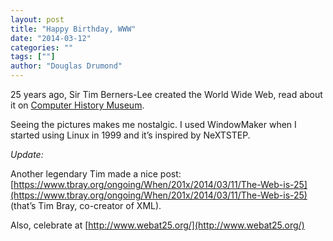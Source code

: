 ```yaml
---
layout: post
title: "Happy Birthday, WWW"
date: "2014-03-12"
categories: ""
tags: [""]
author: "Douglas Drumond"
---
```


25 years ago, Sir Tim Berners-Lee created the World Wide Web, read about it on
[Computer History
Museum](http://www.computerhistory.org/atchm/happy-25th-birthday-to-the-world-wide-web/).

Seeing the pictures makes me nostalgic. I used WindowMaker when I started using
Linux in 1999 and it’s inspired by NeXTSTEP.

_Update:_

Another legendary Tim made a nice post:
[https://www.tbray.org/ongoing/When/201x/2014/03/11/The-Web-is-25](https://www.tbray.org/ongoing/When/201x/2014/03/11/The-Web-is-25)
(that’s Tim Bray, co-creator of XML).

Also, celebrate at [http://www.webat25.org/](http://www.webat25.org/)
